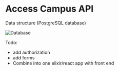 # Access Campus API

Data structure (PostgreSQL database)

![Database](/assets/statc/images/database.PNG)

Todo:
- add authorization
- add forms
- Combine into one elixir/react app with front end

